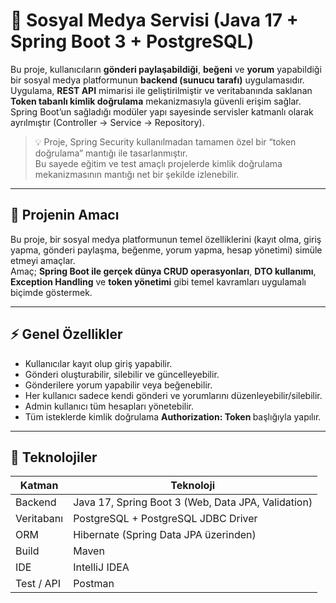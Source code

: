# 📱 Sosyal Medya Servisi (Java 17 + Spring Boot 3 + PostgreSQL)

Bu proje, kullanıcıların **gönderi paylaşabildiği**, **beğeni** ve **yorum** yapabildiği bir sosyal medya platformunun **backend (sunucu tarafı)** uygulamasıdır.  
Uygulama, **REST API** mimarisi ile geliştirilmiştir ve veritabanında saklanan **Token tabanlı kimlik doğrulama** mekanizmasıyla güvenli erişim sağlar.  
Spring Boot’un sağladığı modüler yapı sayesinde servisler katmanlı olarak ayrılmıştır (Controller → Service → Repository).

> 💡 Proje, Spring Security kullanılmadan tamamen özel bir “token doğrulama” mantığı ile tasarlanmıştır.  
> Bu sayede eğitim ve test amaçlı projelerde kimlik doğrulama mekanizmasının mantığı net bir şekilde izlenebilir.

---

## 🎯 Projenin Amacı
Bu proje, bir sosyal medya platformunun temel özelliklerini (kayıt olma, giriş yapma, gönderi paylaşma, beğenme, yorum yapma, hesap yönetimi) simüle etmeyi amaçlar.  
Amaç; **Spring Boot ile gerçek dünya CRUD operasyonları**, **DTO kullanımı**, **Exception Handling** ve **token yönetimi** gibi temel kavramları uygulamalı biçimde göstermek.

---

## ⚡ Genel Özellikler
- Kullanıcılar kayıt olup giriş yapabilir.
- Gönderi oluşturabilir, silebilir ve güncelleyebilir.
- Gönderilere yorum yapabilir veya beğenebilir.
- Her kullanıcı sadece kendi gönderi ve yorumlarını düzenleyebilir/silebilir.
- Admin kullanıcı tüm hesapları yönetebilir.
- Tüm isteklerde kimlik doğrulama **Authorization: Token <token>** başlığıyla yapılır.

---

## 🧩 Teknolojiler
| Katman | Teknoloji |
|--|--|
| Backend | Java 17, Spring Boot 3 (Web, Data JPA, Validation) |
| Veritabanı | PostgreSQL + PostgreSQL JDBC Driver |
| ORM | Hibernate (Spring Data JPA üzerinden) |
| Build | Maven |
| IDE | IntelliJ IDEA |
| Test / API | Postman |
